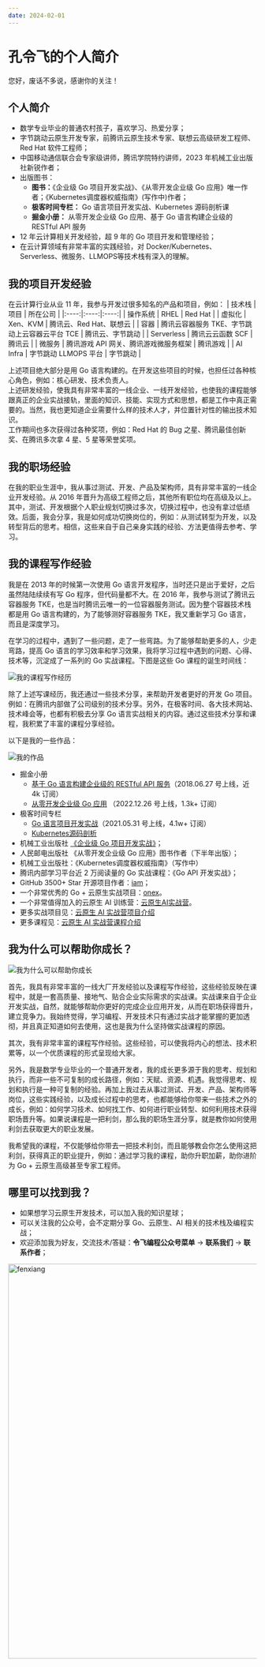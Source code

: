 ```yaml
---
date: 2024-02-01
---
```


# 孔令飞的个人简介

您好，废话不多说，感谢你的关注！

<!-- more -->

## 个人简介

- 数学专业毕业的普通农村孩子，喜欢学习、热爱分享；
- 字节跳动云原生开发专家，前腾讯云原生技术专家、联想云高级研发工程师、Red Hat 软件工程师；
- 中国移动通信联合会专家级讲师，腾讯学院特约讲师，2023 年机械工业出版社新锐作者；
- 出版图书：
  - **图书：**《企业级 Go 项目开发实战》、《从零开发企业级 Go 应用》唯一作者；《Kubernetes调度器权威指南》(写作中)作者；
  - **极客时间专栏：** Go 语言项目开发实战、Kubernetes 源码剖析课
  - **掘金小册：** 从零开发企业级 Go 应用、基于 Go 语言构建企业级的 RESTful API 服务
- 12 年云计算相关开发经验，超 9 年的 Go 项目开发和管理经验；
- 在云计算领域有非常丰富的实践经验，对 Docker/Kubernetes、Serverless、微服务、LLMOPS等技术栈有深入的理解。

## 我的项目开发经验

在云计算行业从业 11 年，我参与开发过很多知名的产品和项目，例如：
| 技术栈 | 项目 | 所在公司 |
|:----:|:----:|:----:|
| 操作系统 | RHEL | Red Hat |
| 虚拟化 | Xen、KVM | 腾讯云、Red Hat、联想云 |
| 容器 | 腾讯云容器服务 TKE、字节跳动上云容器云平台 TCE |  腾讯云、字节跳动 |
| Serverless | 腾讯云云函数 SCF | 腾讯云 |
| 微服务 | 腾讯游戏 API 网关、腾讯游戏微服务框架 | 腾讯游戏 |
| AI Infra | 字节跳动 LLMOPS 平台 | 字节跳动 |

上述项目绝大部分是用 Go 语言构建的。在开发这些项目的时候，也担任过各种核心角色，例如：核心研发、技术负责人。
<br>
上述研发经验，使我具有非常丰富的一线企业、一线开发经验，也使我的课程能够跟真正的企业实战接轨，里面的知识、技能、实现方式和思想，都是工作中真正需要的。当然，我也更知道企业需要什么样的技术人才，并位置针对性的输出技术知识。
<br>
工作期间也多次获得过各种奖项，例如：Red Hat 的 Bug 之星、腾讯最佳创新奖、在腾讯多次拿 4 星、5 星等荣誉奖项。

## 我的职场经验

在我的职业生涯中，我从事过测试、开发、产品及架构师，具有非常丰富的一线企业开发经验。从 2016 年晋升为高级工程师之后，其他所有职位均在高级及以上。其中，测试、开发根据个人职业规划切换过多次，切换过程中，也没有拿过低绩效。后面，我会分享，我是如何成功切换岗位的，例如：从测试转型为开发，以及转型背后的思考。相信，这些来自于自己亲身实践的经验、方法更值得去参考、学习。

## 我的课程写作经验

我是在 2013 年的时候第一次使用 Go 语言开发程序，当时还只是出于爱好，之后虽然陆陆续续有写 Go 程序，但代码量都不大。在 2016 年，我参与测试了腾讯云容器服务 TKE，也是当时腾讯云唯一的一位容器服务测试。因为整个容器技术栈都是用 Go 语言构建的，为了能够测好容器服务 TKE，我又重新学习 Go 语言，而且是深度学习。

在学习的过程中，遇到了一些问题，走了一些弯路。为了能够帮助更多的人，少走弯路，提高 Go 语言的学习效率和学习效果，我将学习过程中遇到的问题、心得、技术等，沉淀成了一系列的 Go 实战课程。下图是这些 Go 课程的诞生时间线：

![我的课程写作经历](/images/我的课程写作经历.png)

除了上述写课经历，我还通过一些技术分享，来帮助开发者更好的开发 Go 项目。例如：在腾讯内部做了公司级别的技术分享。另外，在极客时间、各大技术网站、技术峰会等，也都有积极去分享 Go 语言实战相关的内容。通过这些技术分享和课程，我积累了丰富的课程分享经验。

以下是我的一些作品：

![我的作品](/images/我的课程写作经历-水印.png)


- 掘金小册
  - [基于 Go 语言构建企业级的 RESTful API 服务](https://juejin.cn/book/6844733730678898702?utm_source=profile_book)（2018.06.27 号上线，近 4k 订阅）
  - [从零开发企业级 Go 应用](https://juejin.cn/book/7176608782871429175?utm_source=profile_book) （2022.12.26 号上线，1.3k+ 订阅）
- 极客时间专栏
  - [Go 语言项目开发实战](https://time.geekbang.org/column/intro/100079601)（2021.05.31 号上线，4.1w+ 订阅）
  - [Kubernetes源码剖析]()
- 机械工业出版社 [《企业级 Go 项目开发实战》](https://book.douban.com/subject/36262929/)；
- 人民邮电出版社 《从零开发企业级 Go 应用》图书作者（下半年出版）；
- 机械工业出版社：《Kubernetes调度器权威指南》（写作中）
- 腾讯内部学习平台近 2 万阅读量的 Go 实战课程：《Go API 开发实战》；
- GitHub 3500+ Star 开源项目作者：[iam](https://github.com/marmotedu/iam)；
- 一个非常优秀的 Go + 云原生实战项目：[onex](https://github.com/superproj/onex)。
- 一个非常值得加入的云原生 AI 训练营：[云原生AI实战营](https://t.zsxq.com/17mjPoYGc)。
- 更多实战项目见：[云原生 AI 实战营项目介绍](https://www.yuque.com/konglingfei-vzag4/cloud/opbxkag8uk98s9cg)
- 更多课程见：[云原生 AI 实战营课程介绍](https://www.yuque.com/konglingfei-vzag4/cloud/kn3ch99yaztq024i)

## 我为什么可以帮助你成长？

![我为什么可以帮助你成长](/images/我为什么可以帮助你成长-水印.png)

首先，我具有非常丰富的一线大厂开发经验以及课程写作经验，这些经验反映在课程中，就是一套高质量、接地气、贴合企业实际需求的实战课。实战课来自于企业开发实战，自然，就能够帮助你更好的完成企业应用开发，从而在职场获得晋升，建立竞争力。我始终觉得，学习编程、开发技术只有通过实战才能掌握的更加透彻，并且真正知道如何去使用，这也是我为什么坚持做实战课程的原因。

其次，我有非常丰富的课程写作经验。这些经验，可以使我将内心的想法、技术积累等，以一个优质课程的形式呈现给大家。

另外，我是数学专业毕业的一个普通开发者，我的成长更多源于我的思考、规划和执行，而非一些不可复制的成长路径，例如：天赋、资源、机遇。我觉得思考、规划和执行是一种可复制的经验。再加上我过去从事过测试、开发、产品、架构师等岗位，这些实践经验，以及成长过程中的思考，也都能够给你带来一些技术之外的成长，例如：如何学习技术、如何找工作、如何进行职业转型、如何利用技术获得职场晋升等。如果说课程是一把利剑，那么我的职场生涯分享，就是教你如何使用利剑去获取更大的职业发展。

我希望我的课程，不仅能够给你带去一把技术利剑，而且能够教会你怎么使用这把利剑，获得真正的职业提升，例如：通过学习我的课程，助你升职加薪，助你进阶为 Go + 云原生高级甚至专家工程师。

## 哪里可以找到我？

- 如果想学习云原生开发技术，可以加入我的知识星球；
- 可以关注我的公众号，会不定期分享 Go、云原生、AI 相关的技术栈及编程实战；
- 欢迎添加我为好友，交流技术/答疑：**令飞编程公众号菜单** -> **联系我们** -> **联系作者**；

<img src="/images/contact/合并-知识星球-公众号-交流群.png" alt="fenxiang" style="display: block;width:800px;height:auto;margin-left: auto;margin-right: auto;">
